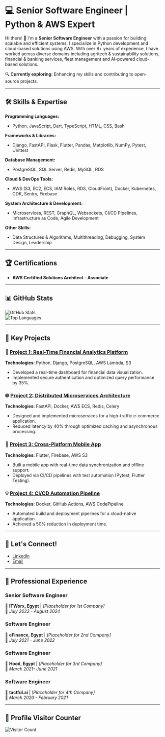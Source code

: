 # 💻 Senior Software Engineer | Python & AWS Expert  

Hi there! 👋 I'm a **Senior Software Engineer** with a passion for building scalable and efficient systems. I specialize in Python development and cloud-based solutions using AWS. With over 8+ years of experience, I have worked across diverse domains including agritech & sustainability solutions, financial & banking services, fleet management and AI-powered cloud-based solutions.  

🔍 **Currently exploring:** Enhancing my skills and contributing to open-source projects.  

---

## 🛠️ **Skills & Expertise**  

**Programming Languages:**  
- Python, JavaScript, Dart, TypeScript, HTML, CSS, Bash  

**Frameworks & Libraries:**  
- Django, FastAPI, Flask, Flutter, Pandas, Matplotlib, NumPy, Pytest, Unittest  

**Database Management:**  
- PostgreSQL, SQL Server, Redis, MySQL, RDS  

**Cloud & DevOps Tools:**  
- AWS (S3, EC2, ECS, IAM Roles, RDS, CloudFront), Docker, Kubernetes, CDK, Sentry, Firebase  

**System Architecture & Development:**  
- Microservices, REST, GraphQL, Websockets, CI/CD Pipelines, Infrastructure as Code, Agile Development  

**Other Skills:**  
- Data Structures & Algorithms, Multithreading, Debugging, System Design, Leadership  

---

## 🏆 **Certifications**  
- **AWS Certified Solutions Architect – Associate**  
---

## 📊 **GitHub Stats**  

![GitHub Stats](https://github-readme-stats.vercel.app/api?username=hossamhsn74&show_icons=true&theme=dark)  
![Top Languages](https://github-readme-stats.vercel.app/api/top-langs/?username=hossamhsn74&layout=compact&theme=dark)  

---

## 🌟 **Key Projects**  

### 🚀 **[Project 1: Real-Time Financial Analytics Platform](#)**  
**Technologies:** Python, Django, PostgreSQL, AWS Lambda, S3  
- Developed a real-time dashboard for financial data visualization.  
- Implemented secure authentication and optimized query performance by 35%.  

### 🌐 **[Project 2: Distributed Microservices Architecture](#)**  
**Technologies:** FastAPI, Docker, AWS ECS, Redis, Celery  
- Designed and implemented microservices for a high-traffic e-commerce application.  
- Reduced latency by 40% through optimized caching and asynchronous processing.  

### 📱 **[Project 3: Cross-Platform Mobile App](#)**  
**Technologies:** Flutter, Firebase, AWS S3  
- Built a mobile app with real-time data synchronization and offline support.  
- Deployed via CI/CD pipelines with test automation (Pytest, Flutter Testing).  

### 💡 **[Project 4: CI/CD Automation Pipeline](#)**  
**Technologies:** Docker, GitHub Actions, AWS CodePipeline  
- Automated build and deployment pipelines for a cloud-native application.  
- Achieved a 50% reduction in deployment time.  

---

## 🔗 **Let's Connect!**  

- [LinkedIn](https://www.linkedin.com/in/hossamhassan74/)  
- [Email](mailto:hossamhsn74@gmail.com)  

---

## 📂 **Professional Experience**  

### **Senior Software Engineer**  
🏢 **ITWorx, Egypt** | *[Placeholder for 1st Company]*  
📅 *July 2022 - August 2024*  

### **Software Engineer**  
🏢 **eFinance, Egypt** | *[Placeholder for 2nd Company]*  
📅 *July 2021 - June 2022*  

### **Software Engineer**  
🏢 **Hood, Egypt** | *[Placeholder for 3rd Company]*  
📅 *March 2021- June 2021*  

### **Software Engineer**  
🏢 **tactful.ai** | *[Placeholder for 4th Company]*  
📅 *March 2020 - February 2021*  

---

## 👀 **Profile Visitor Counter**  

![Visitor Count](https://visitor-badge.glitch.me/badge?page_id=hossamhsn74)  

